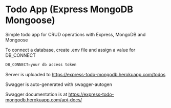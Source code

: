 # Todo App (Express MongoDB Mongoose)

Simple todo app for CRUD operations with Express, MongoDB and Mongoose


To connect a database, create .env file and assign a value for DB_CONNECT

```js
DB_CONNECT=your db access token
```

Server is uploaded to https://express-todo-mongodb.herokuapp.com/todos

Swagger is auto-generated with swagger-autogen

Swagger documentation is at https://express-todo-mongodb.herokuapp.com/api-docs/